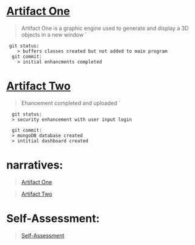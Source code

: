 


# [Artifact One](https://github.com/WeidnerJF/weidnerjf.github.io/tree/main/Artifact%20One)
  > Artifact One is a graphic engine used to generate and display a 3D objects in a new window 
     `
     
     git status:
        > buffers classes created but not added to main program
      git commit:
        > initial enhancments completed 
    

# [Artifact Two](https://github.com/WeidnerJF/weidnerjf.github.io/tree/main/Artifact%20Two)
 >  Ehancement completed and uploaded
    `
      
      git status:
      > security enhancement with user input login 
      
      git commit:
      > mongoDB database created
      > intitial dashboard created
    
# narratives:
  > [Artifact One](https://github.com/WeidnerJF/weidnerjf.github.io/blob/main/Artifact%20One%20Narrative.docx)
  
  > [Artifact Two](https://github.com/WeidnerJF/weidnerjf.github.io/blob/main/Artifact%20Two%20Narrative.docx)

# Self-Assessment:
  > [Self-Assessment](https://github.com/WeidnerJF/weidnerjf.github.io/blob/main/Professional%20Self-Assesment.docx)

